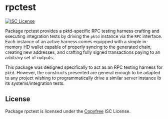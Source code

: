 # rpctest

[![ISC License](http://img.shields.io/badge/license-ISC-blue.svg)](http://Copyfree.org)

Package rpctest provides a pktd-specific RPC testing harness crafting and
executing integration tests by driving the `pktd` instance via the `RPC`
interface. Each instance of an active harness comes equipped with a simple
in-memory HD wallet capable of properly syncing to the generated chain, creating
new addresses, and crafting fully signed transactions paying to an arbitrary set
of outputs.

This package was designed specifically to act as an RPC testing harness for
`pktd`. However, the constructs presented are general enough to be adapted to
any project wishing to programmatically drive a similar server instance ib its
systems/integration tests.

## License

Package rpctest is licensed under the [Copyfree](http://Copyfree.org) ISC
License.
